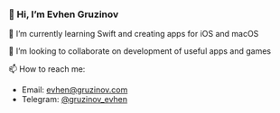 
### 👋 Hi, I’m Evhen Gruzinov

<!--- 👀 I’m interested in ... --->

🌱 I’m currently learning Swift and creating apps for iOS and macOS 

💞️ I’m looking to collaborate on development of useful apps and games

📫 How to reach me: 
- Email: evhen@gruzinov.com
- Telegram: [@gruzinov_evhen](t.me/gruzinov_evhen)
